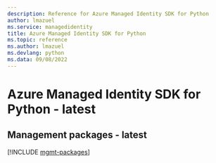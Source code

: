 ```yaml
---
description: Reference for Azure Managed Identity SDK for Python
author: lmazuel
ms.service: managedidentity
title: Azure Managed Identity SDK for Python
ms.topic: reference
ms.author: lmazuel
ms.devlang: python
ms.data: 09/08/2022
---
```

# Azure Managed Identity SDK for Python - latest

## Management packages - latest
[!INCLUDE [mgmt-packages](managed-identity-mgmt-index.md)]